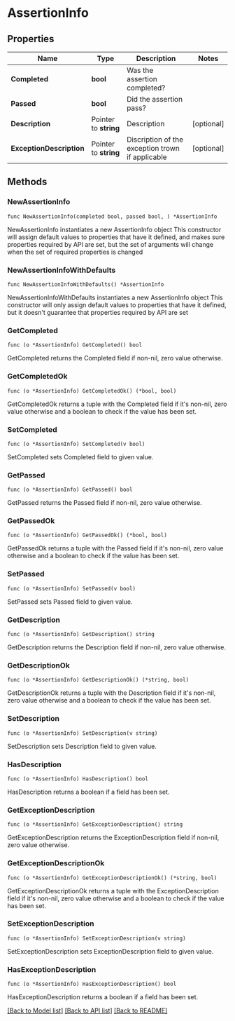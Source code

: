 # AssertionInfo

## Properties

Name | Type | Description | Notes
------------ | ------------- | ------------- | -------------
**Completed** | **bool** | Was the assertion completed? | 
**Passed** | **bool** | Did the assertion pass? | 
**Description** | Pointer to **string** | Description | [optional] 
**ExceptionDescription** | Pointer to **string** | Discription of the exception trown if applicable | [optional] 

## Methods

### NewAssertionInfo

`func NewAssertionInfo(completed bool, passed bool, ) *AssertionInfo`

NewAssertionInfo instantiates a new AssertionInfo object
This constructor will assign default values to properties that have it defined,
and makes sure properties required by API are set, but the set of arguments
will change when the set of required properties is changed

### NewAssertionInfoWithDefaults

`func NewAssertionInfoWithDefaults() *AssertionInfo`

NewAssertionInfoWithDefaults instantiates a new AssertionInfo object
This constructor will only assign default values to properties that have it defined,
but it doesn't guarantee that properties required by API are set

### GetCompleted

`func (o *AssertionInfo) GetCompleted() bool`

GetCompleted returns the Completed field if non-nil, zero value otherwise.

### GetCompletedOk

`func (o *AssertionInfo) GetCompletedOk() (*bool, bool)`

GetCompletedOk returns a tuple with the Completed field if it's non-nil, zero value otherwise
and a boolean to check if the value has been set.

### SetCompleted

`func (o *AssertionInfo) SetCompleted(v bool)`

SetCompleted sets Completed field to given value.


### GetPassed

`func (o *AssertionInfo) GetPassed() bool`

GetPassed returns the Passed field if non-nil, zero value otherwise.

### GetPassedOk

`func (o *AssertionInfo) GetPassedOk() (*bool, bool)`

GetPassedOk returns a tuple with the Passed field if it's non-nil, zero value otherwise
and a boolean to check if the value has been set.

### SetPassed

`func (o *AssertionInfo) SetPassed(v bool)`

SetPassed sets Passed field to given value.


### GetDescription

`func (o *AssertionInfo) GetDescription() string`

GetDescription returns the Description field if non-nil, zero value otherwise.

### GetDescriptionOk

`func (o *AssertionInfo) GetDescriptionOk() (*string, bool)`

GetDescriptionOk returns a tuple with the Description field if it's non-nil, zero value otherwise
and a boolean to check if the value has been set.

### SetDescription

`func (o *AssertionInfo) SetDescription(v string)`

SetDescription sets Description field to given value.

### HasDescription

`func (o *AssertionInfo) HasDescription() bool`

HasDescription returns a boolean if a field has been set.

### GetExceptionDescription

`func (o *AssertionInfo) GetExceptionDescription() string`

GetExceptionDescription returns the ExceptionDescription field if non-nil, zero value otherwise.

### GetExceptionDescriptionOk

`func (o *AssertionInfo) GetExceptionDescriptionOk() (*string, bool)`

GetExceptionDescriptionOk returns a tuple with the ExceptionDescription field if it's non-nil, zero value otherwise
and a boolean to check if the value has been set.

### SetExceptionDescription

`func (o *AssertionInfo) SetExceptionDescription(v string)`

SetExceptionDescription sets ExceptionDescription field to given value.

### HasExceptionDescription

`func (o *AssertionInfo) HasExceptionDescription() bool`

HasExceptionDescription returns a boolean if a field has been set.


[[Back to Model list]](../README.md#documentation-for-models) [[Back to API list]](../README.md#documentation-for-api-endpoints) [[Back to README]](../README.md)


